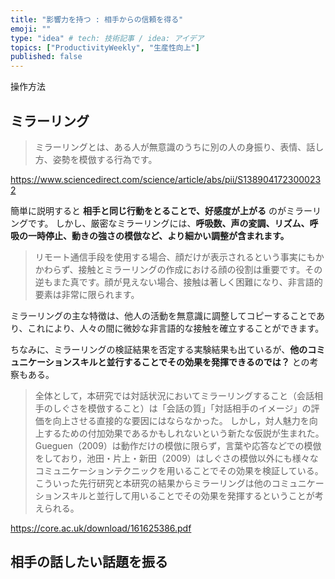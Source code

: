 ```yaml
---
title: "影響力を持つ : 相手からの信頼を得る"
emoji: ""
type: "idea" # tech: 技術記事 / idea: アイデア
topics: ["ProductivityWeekly", "生産性向上"]
published: false
---
```



操作方法


## ミラーリング

> ミラーリングとは、ある人が無意識のうちに別の人の身振り、表情、話し方、姿勢を模倣する行為です。

https://www.sciencedirect.com/science/article/abs/pii/S1389041723000232

簡単に説明すると **相手と同じ行動をとることで、好感度が上がる** のがミラーリングです。
しかし、厳密なミラーリングには、**呼吸数、声の変調、リズム、呼吸の一時停止、動きの強さの模倣など、より細かい調整が含まれます。** 

> リモート通信手段を使用する場合、顔だけが表示されるという事実にもかかわらず、接触とミラーリングの作成における顔の役割は重要です。その逆もまた真です。顔が見えない場合、接触は著しく困難になり、非言語的要素は非常に限られます。

ミラーリングの主な特徴は、他人の活動を無意識に調整してコピーすることであり、これにより、人々の間に微妙な非言語的な接触を確立することができます。

ちなみに、ミラーリングの検証結果を否定する実験結果も出ているが、**他のコミュニケーションスキルと並行することでその効果を発揮できるのでは？** との考察もある。

> 全体として，本研究では対話状況においてミラーリングすること（会話相手のしぐさを模倣すること）は「会話の質」「対話相手のイメージ」の評価を向上させる直接的な要因にはならなかった。
> しかし，対人魅力を向上するための付加効果であるかもしれないという新たな仮説が生まれた。
> Gueguen（2009）は動作だけの模倣に限らず，言葉や応答などでの模倣をしており，池田・片上・新田（2009）はしぐさの模倣以外にも様々なコミュニケーションテクニックを用いることでその効果を検証している。
> こういった先行研究と本研究の結果からミラーリングは他のコミュニケーションスキルと並行して用いることでその効果を発揮するということが考えられる。

https://core.ac.uk/download/161625386.pdf


## 相手の話したい話題を振る




















